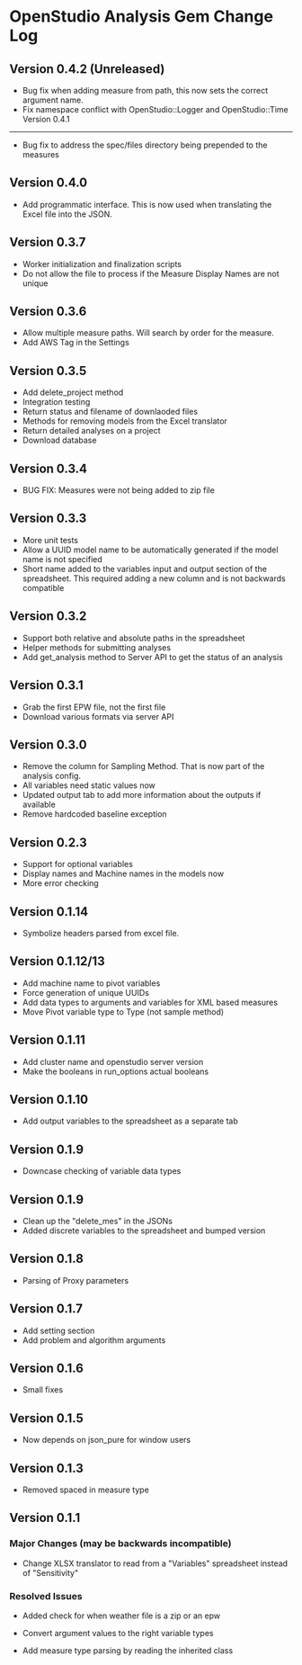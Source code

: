 OpenStudio Analysis Gem Change Log
==================================

Version 0.4.2 (Unreleased)
-------------
* Bug fix when adding measure from path, this now sets the correct argument name.
* Fix namespace conflict with OpenStudio::Logger and OpenStudio::Time
Version 0.4.1
-------------
* Bug fix to address the spec/files directory being prepended to the measures

Version 0.4.0
-------------
* Add programmatic interface. This is now used when translating the Excel file into the JSON.

Version 0.3.7
-------------
* Worker initialization and finalization scripts
* Do not allow the file to process if the Measure Display Names are not unique

Version 0.3.6
-------------
* Allow multiple measure paths. Will search by order for the measure.
* Add AWS Tag in the Settings

Version 0.3.5
--------------
* Add delete_project method
* Integration testing
* Return status and filename of downlaoded files
* Methods for removing models from the Excel translator
* Return detailed analyses on a project
* Download database

Version 0.3.4
-------------
* BUG FIX: Measures were not being added to zip file

Version 0.3.3
-------------
* More unit tests
* Allow a UUID model name to be automatically generated if the model name is not specified
* Short name added to the variables input and output section of the spreadsheet. This required adding a new column and is not backwards compatible

Version 0.3.2
--------------
* Support both relative and absolute paths in the spreadsheet
* Helper methods for submitting analyses
* Add get_analysis method to Server API to get the status of an analysis

Version 0.3.1
--------------
* Grab the first EPW file, not the first file
* Download various formats via server API

Version 0.3.0
--------------
* Remove the column for Sampling Method. That is now part of the analysis config.
* All variables need static values now
* Updated output tab to add more information about the outputs if available
* Remove hardcoded baseline exception

Version 0.2.3
--------------
* Support for optional variables
* Display names and Machine names in the models now
* More error checking

Version 0.1.14
--------------
* Symbolize headers parsed from excel file.


Version 0.1.12/13
-------------
* Add machine name to pivot variables
* Force generation of unique UUIDs
* Add data types to arguments and variables for XML based measures
* Move Pivot variable type to Type (not sample method)

Version 0.1.11
-------------
* Add cluster name and openstudio server version
* Make the booleans in run_options actual booleans

Version 0.1.10
-------------
* Add output variables to the spreadsheet as a separate tab

Version 0.1.9
-------------
* Downcase checking of variable data types

Version 0.1.9
-------------
* Clean up the "delete_mes" in the JSONs
* Added discrete variables to the spreadsheet and bumped version

Version 0.1.8
-------------
* Parsing of Proxy parameters

Version 0.1.7
-------------
* Add setting section
* Add problem and algorithm arguments

Version 0.1.6
-------------
* Small fixes

Version 0.1.5
-------------
* Now depends on json_pure for window users

Version 0.1.3
-------------
* Removed spaced in measure type

Version 0.1.1
-------------

### Major Changes (may be backwards incompatible)

* Change XLSX translator to read from a "Variables" spreadsheet instead of "Sensitivity"

### Resolved Issues

* Added check for when weather file is a zip or an epw

* Convert argument values to the right variable types

* Add measure type parsing by reading the inherited class
